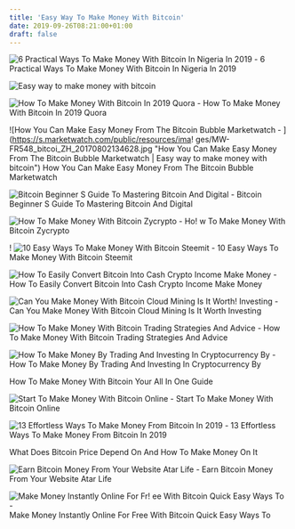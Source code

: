 ```yaml
---
title: 'Easy Way To Make Money With Bitcoin'
date: 2019-09-26T08:21:00+01:00
draft: false
---
```


![6 Practical Ways To Make Money With Bitcoin In Nigeria In 2019 - ](http://naibac.com/includes/blog/775.png "6 Practical Ways To Make Money With Bitcoin In Nigeria In 2019 | Easy way to make money with bitcoin") 6 Practical Ways To Make Money With Bitcoin In Nigeria In 2019

![Easy way to make money with bitcoin](https://s.marketwatch.com/public/resources/images/MW-FR548_bitcoi_ZH_20170802134628.jpg "Easy way to make money with bitcoin") 

![How To Make Money With Bitcoin In 2019 Quora - ](https://qph.fs.quoracdn.net/main-qimg-d7073f88c32b0338285c7f6946133e93 "How To Make Money With Bitcoin In 2019 Quora | Easy way to make money with bitcoin") How To Make Money With Bitcoin In 2019 Quora

![How You Can Make Easy Money From The Bitcoin Bubble Marketwatch - ](https://s.marketwatch.com/public/resources/ima!   ges/MW-FR548_bitcoi_ZH_20170802134628.jpg "How You Can Make Easy Money From The Bitcoin Bubble Marketwatch | Easy way to make money with bitcoin") How You Can Make Easy Money From The Bitcoin Bubble Marketwatch

![Bitcoin Beginner S Guide To Mastering Bitcoin And Digital - ](https://images-na.ssl-images-amazon.com/images/I/517IOHU7z2L._SX331_BO1,204,203,200_.jpg "Bitcoin Beginner S Guide To Mastering Bitcoin And Digital | Easy way to make money with bitcoin") Bitcoin Beginner S Guide To Mastering Bitcoin And Digital

![How To Make Money With Bitcoin Zycrypto - ](https://zycrypto.com/wp-content/uploads/2019/06/How-To-Make-Money-With-Bitcoin.png "How To Make Money With Bitcoin Zycrypto | Easy way to make money with bitcoin") Ho! w To Make Money With Bitcoin Zycrypto

! ![10 Easy Ways To Make Money With Bitcoin Steemit - ](https://steemitimages.com/DQmeyNx8gibZpftXnwBjrenshWsctzhae4tdYaUfx6K3hea/bitcoin-1813503_1280.jpg "10 Easy Ways To Make Money With Bitcoin Steemit | Easy way to make money with bitcoin") 10 Easy Ways To Make Money With Bitcoin Steemit

![How To Easily Convert Bitcoin Into Cash Crypto Income Make Money - ](http://cryptoincome.io/wp-content/uploads/2017/08/bitcoin-vs-gold-vs-cash.jpg "How To Easily Convert Bitcoin Into Cash Crypto Income Make Money | Easy way to make money with bitcoin") How To Easily Convert Bitcoin Into Cash Crypto Income Make Money

![Can You Make Money With Bitcoin Cloud Mining Is It Worth!    Investing - ](https://managingyourfinance.com/wp-content/uploads/2017/01/Can-You-Make-Money-With-Bitcoin-Cloud-Mining-Is-It-Worth-Investing-.jpg "Can You Make Money With Bitcoin Cloud Mining Is It Worth Investing | Easy way to make money with bitcoin") Can You Make Money With Bitcoin Cloud Mining Is It Worth Investing

![How To Make Money With Bitcoin Trading Strategies And Advice - ](https://icobuffer.com/storage/posts/April2018/oVXNVV74eBnKdGWeyq9K-blog_big.jpg "How To Make Money With Bitcoin Trading Strategies And Advice | Easy way to make money with bitcoin") How To Make Money With Bitcoin Trading Strategies And Advice

![How To Make Money By Trading And Investing In Cryptocurrency By - ](https://hackernoon.com/hn-images/1*pMkF_U9RJmRQY62ebzXgOg.png "How To Make Money By Trading And Investing In Cryptocurrency By | Easy way to make money with bitcoin") How To Make Money By Trading And Investing In Cryptocurrency By

How To Make Money With Bitcoin Your All In One Guide

![Start To Make Money With Bitcoin Online - ](https://www.coinatmfinder.com/blog/wp-content/uploads/2017/08/24.jpg "Start To Make Money With Bitcoin Online | Easy way to make money with bitcoin") Start To Make Money With Bitcoin Online

![13 Effortless Ways To Make Money From Bitcoin In 2019 - ](https://miro.medium.com/fit/c/1271/381/0*TuVgQlQHSiiwtOqg.jpg "13 Effortless Ways To Make Money From Bitcoin In 2019 | Easy way to make money with bitcoin") 13 Effortless Ways To Make Money From Bitcoin In 2019

 What Does Bitcoin Price Depend On And How To Make Money On It

![Earn Bitcoin Money From Your Website Atar Life - ](https://files.atarlife.com/wp-content/uploads/20180211105908/make-money-with-bitcoin-680x300.jpg "Earn Bitcoin Money From Your Website Atar Life | Easy way to make money with bitcoin") Earn Bitcoin Money From Your Website Atar Life

![Make Money Instantly Online For Fr!   ee With Bitcoin Quick Easy Ways To - ](https://i.pinimg.com/736x/68/c3/08/68c308e7e4881336be07c9deb1cb1312--earn-extra-money-online-how-to-earn-money-from-home.jpg "Make Money Instantly Onli!   ne For Free With Bitcoin Quick Easy Ways To | Easy way to make money with bitcoin") Make Money Instantly Online For Free With Bitcoin Quick Easy Ways To